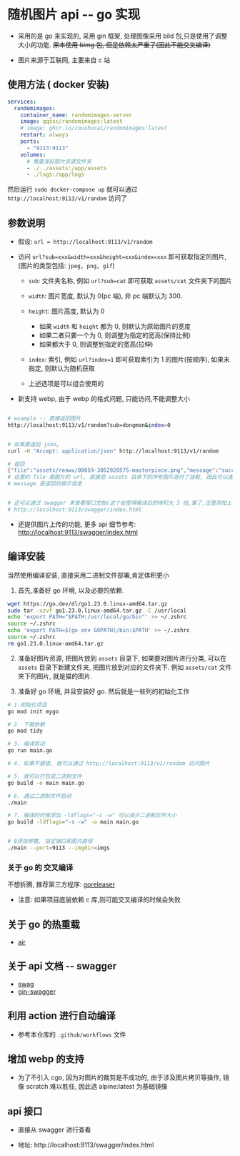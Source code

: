 ﻿# 随机图片 api -- go 实现

- 采用的是 go 来实现的, 采用 gin 框架, 处理图像采用 bild 包,只是使用了调整大小的功能. ~~原本使用 bimg 包, 但是依赖太严重了(因此不能交叉编译)~~

- 图片来源于互联网, 主要来自 c 站

## 使用方法 ( docker 安装)

```yaml
services:
  randomimages:
    container_name: randomimages-server
    image: qqzsc/randomimages:latest
    # image: ghcr.io/zoushucai/randomimages:latest
    restart: always
    ports:
      - "9113:9113"
    volumes:
      # 需要准好图片资源文件夹
      - ./../assets:/app/assets
      - ./logs:/app/logs
```

然后运行 `sudo docker-compose up` 就可以通过 `http://localhost:9113/v1/random` 访问了

## 参数说明

- 假设: `url = http://localhost:9113/v1/random`

- 访问 `url?sub=xxx&width=xxx&height=xxx&index=xxx` 即可获取指定的图片,(图片的类型包括: `jpeg, png, gif`)

  - `sub`: 文件夹名称, 例如 `url?sub=cat` 即可获取 `assets/cat` 文件夹下的图片
  - `width`: 图片宽度, 默认为 0(pc 端), 非 pc 端默认为 300.
  - `height`: 图片高度, 默认为 0

    - 如果 `width` 和 `height` 都为 0, 则默认为原始图片的宽度
    - 如果二者只要一个为 0, 则调整为指定的宽高(保持比例)
    - 如果都大于 0, 则调整到指定的宽高(拉伸)

  - `index`: 索引, 例如 `url?index=1` 即可获取索引为 1 的图片(按顺序), 如果未指定, 则默认为随机获取

  - 上述选项是可以组合使用的

- 新支持 webp, 由于 webp 的格式问题, 只能访问,不能调整大小

```bash

# example -- 直接返回图片
http://localhost:9113/v1/random?sub=dongman&index=0


# 如果要返回 json,
curl -H "Accept: application/json" http://localhost:9113/v1/random

# 返回
{"file":"assets/renwu/00059-3052920575-masterpiece.png","message":"success"}
# 这里的 file 是图片的 url, 直接把 assets 目录下的所有图片进行了挂载, 因此可以通过这个地址直接访问图片
# message 是返回的提示信息


# 还可以通过 swagger 来查看接口文档(这个会使得编译后的体积大 3 倍,算了,还是添加上, 方便了解 api)
# http://localhost:9113/swagger/index.html

```

- 还提供图片上传的功能, 更多 api 细节参考: [http://localhost:9113/swagger/index.html](http://localhost:9113/swagger/index.html)

## 编译安装

当然使用编译安装, 直接采用二进制文件部署,肯定体积更小

1. 首先,准备好 go 环境, 以及必要的依赖.

```bash
wget https://go.dev/dl/go1.23.0.linux-amd64.tar.gz
sudo tar -xzvf go1.23.0.linux-amd64.tar.gz -C /usr/local
echo 'export PATH="$PATH:/usr/local/go/bin"' >> ~/.zshrc
source ~/.zshrc
echo 'export PATH=$(go env GOPATH)/bin:$PATH' >> ~/.zshrc
source ~/.zshrc
rm go1.23.0.linux-amd64.tar.gz

```

2. 准备好图片资源, 把图片放到 `assets` 目录下, 如果要对图片进行分类, 可以在 `assets` 目录下新建文件夹, 把图片放到对应的文件夹下. 例如 `assets/cat` 文件夹下的图片, 就是猫的图片.

3. 准备好 go 环境, 并且安装好 go. 然后就是一些列的初始化工作

```bash
# 1.初始化项目
go mod init mygo

# 2. 下载依赖
go mod tidy

# 3. 编译启动
go run main.go

# 4. 如果不报错, 就可以通过 http://localhost:9113/v1/random 访问图片

# 5. 就可以打包成二进制文件
go build -o main main.go

# 6. 通过二进制文件启动
./main

# 7. 编译的时候添加 -ldflags="-s -w" 可以减少二进制文件大小
go build -ldflags="-s -w" -o main main.go


# 8添加参数, 指定端口和图片路径
./main --port=9113 --imgdir=imgs

```

### 关于 go 的 交叉编译

不想折腾, 推荐第三方程序: [goreleaser](https://github.com/goreleaser/goreleaser)

- 注意: 如果项目底层依赖 c 库,则可能交叉编译的时候会失败

## 关于 go 的热重载

- [air](https://github.com/air-verse/air)

## 关于 api 文档 -- swagger

- [swag](https://github.com/swaggo/swag)
- [gin-swagger](https://github.com/swaggo/gin-swagger)

## 利用 action 进行自动编译

- 参考本仓库的 `.github/workflows` 文件

## 增加 webp 的支持

- 为了不引入 cgo, 因为对图片的裁剪是不成功的, 由于涉及图片拷贝等操作, 镜像 scratch 难以胜任, 因此选 alpine:latest 为基础镜像

## api 接口

- 直接从 swagger 进行查看

- 地址: http://localhost:9113/swagger/index.html
